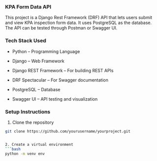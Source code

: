### KPA Form Data API

This project is a Django Rest Framework (DRF) API that lets users submit and view KPA inspection form data. It uses PostgreSQL as the database. The API can be tested through Postman or Swagger UI.

### Tech Stack Used

- Python – Programming Language

- Django – Web Framework

- Django REST Framework – For building REST APIs

- DRF Spectacular – For Swagger documentation

- PostgreSQL – Database

- Swagger UI – API testing and visualization

  

### Setup Instructions

1. Clone the repository  
```bash
git clone https://github.com/yourusername/yourproject.git


2. Create a virtual environment 
```bash
python -m venv env

